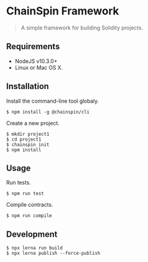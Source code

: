 # ChainSpin Framework

> A simple framework for building Solidity projects.

## Requirements

* NodeJS v10.3.0+
* Linux or Mac OS X.

## Installation

Install the command-line tool globaly.

```
$ npm install -g @chainspin/cli
```

Create a new project.

```
$ mkdir project1
$ cd project1
$ chainspin init
$ npm install
```

## Usage

Run tests.

```
$ npm run test
```

Compile contracts.

```
$ npm run compile
```

## Development

```
$ npx lerna run build
$ npx lerna publish --force-publish
```
